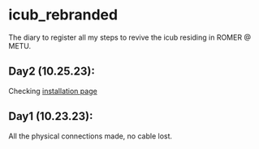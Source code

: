# icub_rebranded
The diary to register all my steps to revive the icub residing in ROMER @ METU.


## Day2 (10.25.23):
Checking [installation page](https://wiki.icub.org/wiki/ICub_Software_Installation)

## Day1 (10.23.23):
All the physical connections made, no cable lost.
